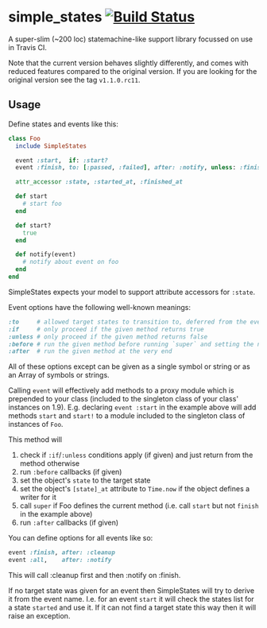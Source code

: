 # simple\_states [![Build Status](https://secure.travis-ci.org/svenfuchs/simple_states.png)](http://travis-ci.org/svenfuchs/simple_states)

A super-slim (~200 loc) statemachine-like support library focussed on use in
Travis CI.

Note that the current version behaves slightly differently, and comes with
reduced features compared to the original version. If you are looking for the
original version see the tag `v1.1.0.rc11`.

## Usage

Define states and events like this:

``` ruby
class Foo
  include SimpleStates

  event :start,  if: :start?
  event :finish, to: [:passed, :failed], after: :notify, unless: :finished?

  attr_accessor :state, :started_at, :finished_at

  def start
    # start foo
  end

  def start?
    true
  end

  def notify(event)
    # notify about event on foo
  end
end
```

SimpleStates expects your model to support attribute accessors for `:state`.

Event options have the following well-known meanings:

``` ruby
:to     # allowed target states to transition to, deferred from the event name if not given
:if     # only proceed if the given method returns true
:unless # only proceed if the given method returns false
:before # run the given method before running `super` and setting the new state
:after  # run the given method at the very end
```

All of these options except can be given as a single symbol or string or as an
Array of symbols or strings.

Calling `event` will effectively add methods to a proxy module which is
prepended to your class (included to the singleton class of your class'
instances on 1.9). E.g. declaring `event :start` in the example above will add
methods `start` and `start!` to a module included to the singleton class of
instances of `Foo`.

This method will

1. check if `:if`/`:unless` conditions apply (if given) and just return from the method otherwise
2. run `:before` callbacks (if given)
3. set the object's `state` to the target state
4. set the object's `[state]_at` attribute to `Time.now` if the object defines a writer for it
5. call `super` if Foo defines the current method (i.e. call `start` but not `finish` in the example above)
6. run `:after` callbacks (if given)

You can define options for all events like so:

``` ruby
event :finish, after: :cleanup
event :all,    after: :notify
```

This will call :cleanup first and then :notify on :finish.

If no target state was given for an event then SimpleStates will try to derive
it from the event name. I.e. for an event `start` it will check the states
list for a state `started` and use it. If it can not find a target state this
way then it will raise an exception.


